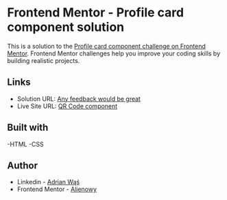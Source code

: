 # Frontend Mentor - Profile card component solution

This is a solution to the [Profile card component challenge on Frontend Mentor](https://www.frontendmentor.io/challenges/profile-card-component-cfArpWshJ). Frontend Mentor challenges help you improve your coding skills by building realistic projects. 


## Links

- Solution URL: [Any feedback would be great](https://www.frontendmentor.io/challenges/profile-card-component-cfArpWshJ/hub/my-second-challange-profile-card-html-and-css-cqKs73gpzl)
- Live Site URL: [QR Code component](https://alienowy.github.io/profile-card-component-practice-2/)


## Built with
-HTML
-CSS

## Author

- Linkedin - [Adrian Wąś](https://www.linkedin.com/in/adrian-w%C4%85%C5%9B/)
- Frontend Mentor - [Alienowy](https://www.frontendmentor.io/profile/Alienowy)
